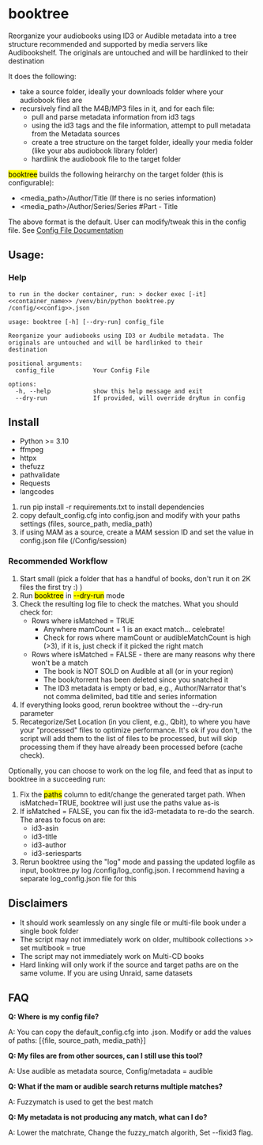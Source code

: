 # booktree
Reorganize your audiobooks using ID3 or Audible metadata into a tree structure recommended and supported by media servers like Audibookshelf. The originals are untouched and will be hardlinked to their destination

It does the following:
- take a source folder, ideally your downloads folder where your audiobook files are
- recursively find all the M4B/MP3 files in it, and for each file:
  - pull and parse metadata information from id3 tags
  - using the id3 tags and the file information, attempt to pull metadata from the Metadata sources
  - create a tree structure on the target folder, ideally your media folder (like your abs audiobook library folder)
  - hardlink the audiobook file to the target folder

<mark>booktree</mark> builds the following heirarchy on the target folder (this is configurable):
* <media_path>/Author/Title (If there is no series information)
* <media_path>/Author/Series/Series #Part - Title

The above format is the default. User can modify/tweak this in the config file.  See [Config File Documentation](CONFIG.md)

## Usage:
### Help
~~~
to run in the docker container, run: > docker exec [-it] <<container_name>> /venv/bin/python booktree.py /config/<<config>>.json 

usage: booktree [-h] [--dry-run] config_file

Reorganize your audiobooks using ID3 or Audbile metadata. The originals are untouched and will be hardlinked to their
destination

positional arguments:
  config_file           Your Config File

options:
  -h, --help            show this help message and exit
  --dry-run             If provided, will override dryRun in config
~~~

## Install
* Python >= 3.10
* ffmpeg
* httpx
* thefuzz 
* pathvalidate
* Requests
* langcodes

1. run pip install -r requirements.txt to install dependencies
2. copy default_config.cfg into config.json and modify with your paths settings (files, source_path, media_path)
3. if using MAM as a source, create a MAM session ID and set the value in config.json file (/Config/session)

### Recommended Workflow

1. Start small (pick a folder that has a handful of books, don't run it on 2K files the first try :) )
2. Run <mark>booktree</mark> in <mark>--dry-run</mark> mode
3. Check the resulting log file to check the matches.  What you should check for:
    * Rows where isMatched = TRUE
      * Anywhere mamCount = 1 is an exact match... celebrate!
      * Check for rows where mamCount or audibleMatchCount is high (>3), if it is, just check if it picked the right match
    * Rows where isMatched = FALSE - there are many reasons why there won't be a match
      *  The book is NOT SOLD on Audible at all (or in your region)
      *  The book/torrent has been deleted since you snatched it
      *  The ID3 metadata is empty or bad, e.g., Author/Narrator that's not comma delimited, bad title and series information
4.  If everything looks good, rerun booktree without the --dry-run parameter
5.  Recategorize/Set Location (in you client, e.g., Qbit), to where you have your "processed" files to optimize performance. It's ok if you don't, the script will add them to the list of files to be processed, but will skip processing them if they have already been processed before (cache check).

  Optionally, you can choose to work on the log file, and feed that as input to booktree in a succeeding run:

1. Fix the <mark>paths</mark> column to edit/change the generated target path.  When isMatched=TRUE, booktree will just use the paths value as-is
2. If isMatched = FALSE, you can fix the id3-metadata to re-do the search.  The areas to focus on are:
    *  id3-asin
    *  id3-title
    *  id3-author
    *  id3-seriesparts
3. Rerun booktree using the "log" mode and passing the updated logfile as input, booktree.py log /config/log_config.json. I recommend having a separate log_config.json file for this 

## Disclaimers

* It should work seamlessly on any single file or multi-file book under a single book folder
* The script may not immediately work on older, multibook collections >> set multibook = true
* The script may not immediately work on Multi-CD books
* Hard linking will only work if the source and target paths are on the same volume.  If you are using Unraid, same datasets

## FAQ
  **Q:  Where is my config file?**
  <p>A: You can copy the default_config.cfg into <somefile>.json.  Modify or add the values of paths: [{file, source_path, media_path}]</p>

  **Q:  My files are from other sources, can I still use this tool?**
  <p>A: Use audible as metadata source, Config/metadata = audible</p>

  **Q:  What if the mam or audible search returns multiple matches?**
  <p>A: Fuzzymatch is used to get the best match</p>

  **Q:  My metadata is not producing any match, what can I do?**
  <p>A: Lower the matchrate, Change the fuzzy_match algorith, Set --fixid3 flag.</p>
  


